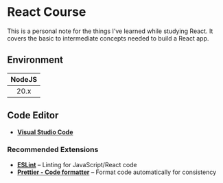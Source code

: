 # React Course

This is a personal note for the things I’ve learned while studying React. It covers the basic to intermediate concepts needed to build a React app.

## Environment

| NodeJS |
| :----: |
|  20.x  |

## Code Editor

- **[Visual Studio Code](https://code.visualstudio.com/)**

### Recommended Extensions

- [**ESLint**](https://marketplace.visualstudio.com/items?itemName=dbaeumer.vscode-eslint) – Linting for JavaScript/React code
- [**Prettier - Code formatter**](https://marketplace.visualstudio.com/items?itemName=esbenp.prettier-vscode) – Format code automatically for consistency

<!--
1. my-app
2. events-app
3. friends-bill-shase
4. grocery-list
5. tabbing-app
6. booksdb
7. counter-reducer
8. quiz-app
9. react-router
10. react-styling
11. travel-app
12. counter-context
13. travel-app-context

https://medium.com/@sunilnepali844/create-a-scalable-react-app-with-redux-toolkit-and-typescript-629bf76dd81e
 -->
